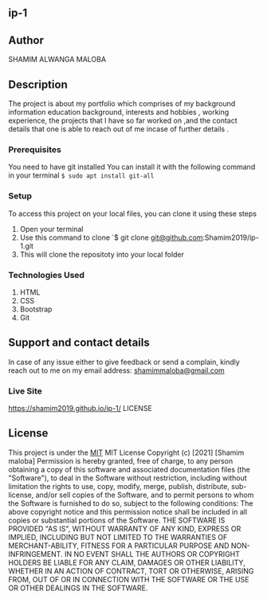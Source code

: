 ## ip-1

## Author
SHAMIM ALWANGA MALOBA
## Description

The project is about my portfolio which comprises of my background information
education background,  interests and hobbies , working experience, the projects that I have so far worked on ,and the contact details that one is able to reach out of me incase of further details .
### Prerequisites

You need to have git installed
You can install it with the following command in your terminal
`$ sudo apt install git-all`
### Setup

To access this project on your local files, you can clone it using these steps
1. Open your terminal
1. Use this command to clone `$ git clone git@github.com:Shamim2019/ip-1.git
1. This will clone the repositoty into your local folder
### Technologies Used

1. HTML
1. CSS
1. Bootstrap
1. Git
## Support and contact details

In case of any issue either to give feedback or send a complain, kindly reach out to me on my email address: shamimmaloba@gmail.com

### Live Site
  https://shamim2019.github.io/ip-1/
LICENSE

## License
This project is under the [MIT](LICENSE) 
MIT License
Copyright (c)    [2021]    [Shamim maloba]
Permission is hereby granted, free of charge, to any person obtaining a copy
of this software and associated documentation files (the "Software"), to deal
in the Software without restriction, including without limitation the rights
to use, copy, modify, merge, publish, distribute, sub-license, and/or sell
copies of the Software, and to permit persons to whom the Software is
furnished to do so, subject to the following conditions:
The above copyright notice and this permission notice shall be included in all
copies or substantial portions of the Software.
THE SOFTWARE IS PROVIDED "AS IS", WITHOUT WARRANTY OF ANY KIND, EXPRESS OR
IMPLIED, INCLUDING BUT NOT LIMITED TO THE WARRANTIES OF MERCHANT-ABILITY,
FITNESS FOR A PARTICULAR PURPOSE AND NON-INFRINGEMENT. IN NO EVENT SHALL THE
AUTHORS OR COPYRIGHT HOLDERS BE LIABLE FOR ANY CLAIM, DAMAGES OR OTHER
LIABILITY, WHETHER IN AN ACTION OF CONTRACT, TORT OR OTHERWISE, ARISING FROM,
OUT OF OR IN CONNECTION WITH THE SOFTWARE OR THE USE OR OTHER DEALINGS IN THE
SOFTWARE. 

